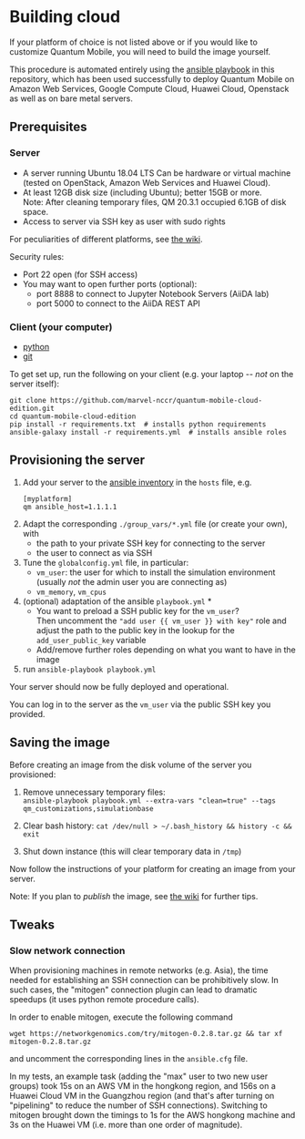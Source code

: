 # Building cloud

If your platform of choice is not listed above or if you would like to customize Quantum Mobile, you will need to build the image yourself.

This procedure is automated entirely using the [ansible playbook](https://docs.ansible.com/ansible/latest/user_guide/playbooks.html) in this repository, which has been used successfully to deploy Quantum Mobile on Amazon Web Services, Google Compute Cloud, Huawei Cloud, Openstack as well as on bare metal servers.

## Prerequisites

### Server
- A server running Ubuntu 18.04 LTS
  Can be hardware or virtual machine (tested on OpenStack, Amazon Web Services and Huawei Cloud).
- At least 12GB disk size (including Ubuntu); better 15GB or more.  
  Note: After cleaning temporary files, QM 20.3.1 occupied 6.1GB of disk space.
- Access to server via SSH key as user with sudo rights

For peculiarities of different platforms, see [the wiki](https://github.com/marvel-nccr/quantum-mobile-cloud-edition/wiki/Preparing-a-cloud-image).

Security rules:
- Port 22 open (for SSH access)
- You may want to open further ports (optional):
  - port 8888 to connect to Jupyter Notebook Servers (AiiDA lab)
  - port 5000 to connect to the AiiDA REST API

### Client (your computer)
- [python](https://www.python.org/)
- [git](https://git-scm.com)

To get set up, run the following on your client (e.g. your laptop -- *not* on the server itself):
```
git clone https://github.com/marvel-nccr/quantum-mobile-cloud-edition.git
cd quantum-mobile-cloud-edition
pip install -r requirements.txt  # installs python requirements
ansible-galaxy install -r requirements.yml  # installs ansible roles
```

## Provisioning the server

1. Add your server to the [ansible inventory](https://docs.ansible.com/ansible/latest/user_guide/intro_inventory.html) in the `hosts` file, e.g.
   ```
   [myplatform]
   qm ansible_host=1.1.1.1
   ```
1. Adapt the corresponding `./group_vars/*.yml` file (or create your own), with
   * the path to your private SSH key for connecting to the server
   * the user to connect as via SSH
1. Tune the `globalconfig.yml` file, in particular:
   * `vm_user`: the user for which to install the simulation environment (usually *not* the admin user you are connecting as)
   * `vm_memory`, `vm_cpus`
1. (optional) adaptation of the ansible `playbook.yml`
   * 
   * You want to preload a SSH public key for the `vm_user`?  
   Then uncomment the `"add user {{ vm_user }} with key"` role and adjust the path to the public key in the lookup for the `add_user_public_key` variable
   * Add/remove further roles depending on what you want to have in the image
1. run `ansible-playbook playbook.yml`

Your server should now be fully deployed and operational.

You can log in to the server as the `vm_user` via the public SSH key you provided.

## Saving the image

Before creating an image from the disk volume of the server you provisioned:

1. Remove unnecessary temporary files:  
   `ansible-playbook playbook.yml --extra-vars "clean=true" --tags qm_customizations,simulationbase`

1. Clear bash history: `cat /dev/null > ~/.bash_history && history -c && exit`

1. Shut down instance (this will clear temporary data in `/tmp`)

Now follow the instructions of your platform for creating an image from your server.

Note: If you plan to *publish* the image, see [the wiki](https://github.com/marvel-nccr/quantum-mobile-cloud-edition/wiki/Preparing-a-cloud-image) for further tips.

## Tweaks

### Slow network connection

When provisioning machines in remote networks (e.g. Asia), the time needed for establishing an SSH connection can be prohibitively slow.
In such cases, the "mitogen" connection plugin can lead to dramatic speedups (it uses python remote procedure calls).

In order to enable mitogen, execute the following command
```
wget https://networkgenomics.com/try/mitogen-0.2.8.tar.gz && tar xf mitogen-0.2.8.tar.gz
```
and uncomment the corresponding lines in the `ansible.cfg` file.

In my tests, an example task (adding the "max" user to two new user groups) took 15s on an AWS VM in the hongkong region, and 156s on a Huawei Cloud VM in the Guangzhou region (and that's after turning on "pipelining" to reduce the number of SSH connections).
Switching to mitogen brought down the timings to 1s for the AWS hongkong machine and 3s on the Huawei VM (i.e. more than one order of magnitude).

